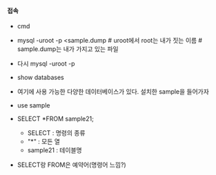 #### 접속
* cmd
* mysql -uroot -p <sample.dump       # uroot에서 root는 내가 짓는 이름    # sample.dump는 내가 가지고 있는 파일
* 다시 mysql -uroot -p
* show databases
* 여기에 사용 가능한 다양한 데이터베이스가 있다. 설치한 sample을 들어가자
* use sample
* SELECT *FROM sample21;
    * SELECT : 명령의 종류
    * "*" : 모든 열
    * sample21 : 테이블명

* SELECT랑 FROM은 예약어(명령어 느낌?)
